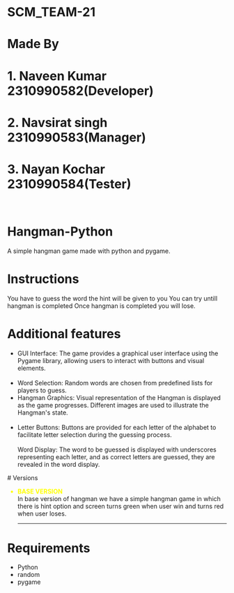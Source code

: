 # SCM_TEAM-21
# Made By 
# 1. Naveen Kumar 2310990582(Developer)
# 2. Navsirat singh 2310990583(Manager)
# 3. Nayan Kochar 2310990584(Tester)
</br>

# Hangman-Python
A simple hangman game made with python and pygame.

# Instructions
You have to guess the word the hint will be given to you 
You can try untill hangman is completed
Once hangman is completed you will lose.

# Additional features
<ul>
<li>GUI Interface: The game provides a graphical user interface using the Pygame library, allowing users to interact with buttons and visual elements.
</li><br>
  <li>
Word Selection: Random words are chosen from predefined lists for players to guess.</li>
<li>
Hangman Graphics: Visual representation of the Hangman is displayed as the game progresses. Different images are used to illustrate the Hangman's state.
</li><br>
  <li>
Letter Buttons: Buttons are provided for each letter of the alphabet to facilitate letter selection during the guessing process.</li>
</li><br>
Word Display: The word to be guessed is displayed with underscores representing each letter, and as correct letters are guessed, they are revealed in the word display.</li><br>
</ul>
# Versions
<ul>
<li style ="color: yellow; "> <b>BASE VERSION </b></li>
In base version of hangman we have a simple hangman game in which there is hint option and screen turns green when user win and turns red when user loses. </br><hr>
</ul>

# Requirements
- Python 
- random
- pygame
